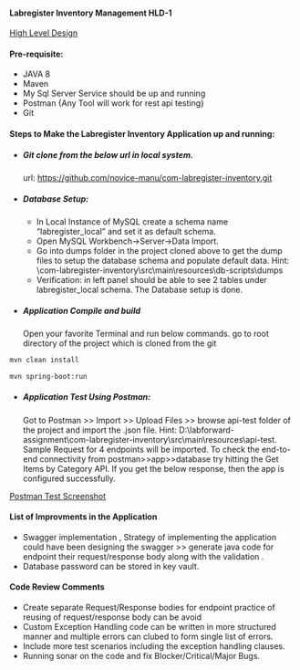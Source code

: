 #### Labregister Inventory Management HLD-1
[High Level Design](https://github.com/novice-manu/com-labregister-inventory/blob/master/app-doc/HLD-1.PNG)
#### Pre-requisite:
-	JAVA 8
-	Maven
-	My Sql Server Service should be up and running
-	Postman {Any Tool will work for rest api testing}
-	Git 
#### Steps to Make the Labregister Inventory Application up and running:
-	##### Git clone from the below url in local system.
    url: https://github.com/novice-manu/com-labregister-inventory.git
-	##### Database Setup:
    -	In Local Instance of MySQL create a schema name “labregister_local” and set it as default schema.
    -	Open MySQL Workbench->Server->Data Import.
    -	Go into dumps folder in the project cloned above to get the dump files to setup the database schema and populate default data.
    Hint: \com-labregister-inventory\src\main\resources\db-scripts\dumps 
    -	Verification: in left panel should be able to see 2 tables under
    labregister_local schema. The Database setup is done.
-	##### Application Compile and build
    Open your favorite Terminal and run below commands.
	go to root directory of the project which is cloned from the git
```sh
mvn clean install
```
```sh
mvn spring-boot:run
```
 -	##### Application Test Using Postman:
     Got to Postman >> Import >> Upload Files >> browse api-test folder of the project and import the .json file.
    Hint: D:\labforward-assignment\com-labregister-inventory\src\main\resources\api-test.
    Sample Request for 4 endpoints will be imported. To check the end-to-end connectivity from postman>>app>>database try hitting the Get Items by Category API.
    If you get the below response, then the app is configured successfully.
	
[Postman Test Screenshot](https://github.com/novice-manu/com-labregister-inventory/blob/master/app-doc/GetItemsByCategoryId-Screenshot.PNG)

#### List of Improvments in the Application
-	Swagger implementation , Strategy of implementing the application could have been designing the swagger >> generate java code for endpoint their 	request/response body along with the validation .
-	Database password can be stored in key vault.

#### Code Review Comments
-	Create separate Request/Response bodies for endpoint practice of reusing of request/response body can be avoid 
-	Custom Exception Handling code can be written in more structured manner and multiple errors can clubed to form single list of errors.
-	Include more test scenarios including the exception handling clauses.
-	Running sonar on the code and fix Blocker/Critical/Major Bugs.